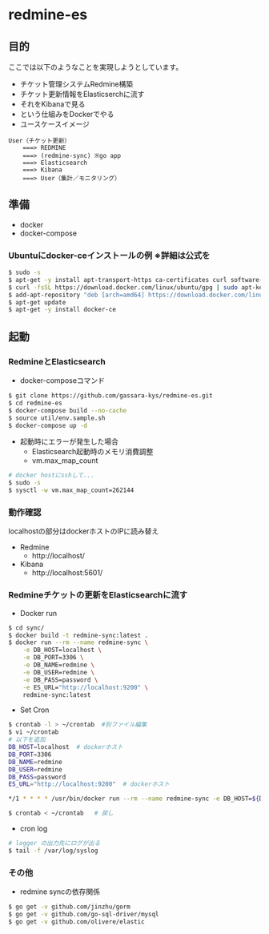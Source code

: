 # redmine-es

## 目的

ここでは以下のようなことを実現しようとしています。
- チケット管理システムRedmine構築
- チケット更新情報をElasticserchに流す
- それをKibanaで見る
- という仕組みをDockerでやる
- ユースケースイメージ
```
User（チケット更新）
    ===> REDMINE 
    ===> (redmine-sync) ※go app
    ===> Elasticsearch
    ===> Kibana
    ===> User（集計／モニタリング）
```

## 準備

- docker
- docker-compose

### Ubuntuにdocker-ceインストールの例 ※詳細は公式を

```bash
$ sudo -s
$ apt-get -y install apt-transport-https ca-certificates curl software-properties-common
$ curl -fsSL https://download.docker.com/linux/ubuntu/gpg | sudo apt-key add -
$ add-apt-repository "deb [arch=amd64] https://download.docker.com/linux/ubuntu $(lsb_release -cs) stable"
$ apt-get update
$ apt-get -y install docker-ce
```

## 起動

### RedmineとElasticsearch

- docker-composeコマンド

```bash
$ git clone https://github.com/gassara-kys/redmine-es.git
$ cd redmine-es
$ docker-compose build --no-cache
$ source util/env.sample.sh
$ docker-compose up -d
```

- 起動時にエラーが発生した場合
  - Elasticsearch起動時のメモリ消費調整
  - vm.max_map_count
```bash
# docker hostにsshして...
$ sudo -s
$ sysctl -w vm.max_map_count=262144
```

### 動作確認

localhostの部分はdockerホストのIPに読み替え

- Redmine
  - http://localhost/
- Kibana
  - http://localhost:5601/



### Redmineチケットの更新をElasticsearchに流す

- Docker run

```bash
$ cd sync/
$ docker build -t redmine-sync:latest .
$ docker run --rm --name redmine-sync \
    -e DB_HOST=localhost \
    -e DB_PORT=3306 \
    -e DB_NAME=redmine \
    -e DB_USER=redmine \
    -e DB_PASS=password \
    -e ES_URL="http://localhost:9200" \
    redmine-sync:latest
```

- Set Cron

```bash
$ crontab -l > ~/crontab  #別ファイル編集
$ vi ~/crontab
# 以下を追加
DB_HOST=localhost  # dockerホスト
DB_PORT=3306 
DB_NAME=redmine
DB_USER=redmine
DB_PASS=password
ES_URL="http://localhost:9200"  # dockerホスト

*/1 * * * * /usr/bin/docker run --rm --name redmine-sync -e DB_HOST=${DB_HOST} -e DB_PORT=${DB_PORT} -e DB_NAME=${DB_NAME} -e DB_USER=${DB_USER} -e DB_PASS=${DB_PASS} -e ES_URL=${ES_URL} redmine-sync:latest 2>&1 | logger -t redmine-sync

$ crontab < ~/crontab   # 戻し
```

- cron log

```bash
# logger の出力先にログが出る
$ tail -f /var/log/syslog
```

### その他

- redmine syncの依存関係

```bash
$ go get -v github.com/jinzhu/gorm
$ go get -v github.com/go-sql-driver/mysql
$ go get -v github.com/olivere/elastic
```
